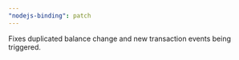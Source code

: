 ```yaml
---
"nodejs-binding": patch
---
```


Fixes duplicated balance change and new transaction events being triggered.
